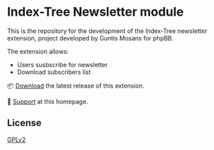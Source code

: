 # Index-Tree Newsletter module

This is the repository for the development of the Index-Tree newsletter extension, project developed by Guntis Mosans for phpBB.

The extension allows:

- Users susbscribe for newsletter
- Download subscribers list 

📦 [Download](https://github.com/mguntis/phpbb-newsletter/archive/master.zip) the latest release of this extension.

💬 [Support](http://www.index-tree.com/) at this homepage.

## License

[GPLv2](license.txt)
